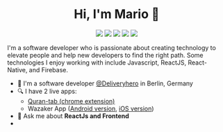 
<h1 align="center">Hi, I'm Mario 👋</h1>
<p align="center">
    <a href="https://yourcvlink.com>"><img src="https://img.shields.io/badge/Resume-%2312100E?style=flat&logo=id-card&logoColor=white"/></a>
   <a href="https://yourcvlink.com>"><img src="https://img.shields.io/badge/Resume-%2312100E?style=flat&logo=id-card&logoColor=white"/></a>
    <a href="https://www.linkedin.com/in/mario-fathy-angulardev/"><img src="https://img.shields.io/badge/linkedin-%230177B5?style=flat&logo=linkedin&logoColor=white"/></a>
    <a href="https://www.youtube.com/c/mohamedabusrea"><img src="https://img.shields.io/badge/youtube-%23FF0000?style=flat&logo=youtube&logoColor=white"/></a>
    <a href="https://www.instagram.com/mohamed_abusrea"><img src="https://img.shields.io/badge/instagram-%23E4415F?style=flat&logo=instagram&logoColor=white"/></a>
  </p>
  
<a href="https://www.classtools.net/random-name-picker/33_AXjg2k" align="right" width="25%"></a>
I'm a software developer who is passionate about creating technology to elevate people and help new developers to find the right path. Some technologies I enjoy working with include Javascript, ReactJS, React-Native, and Firebase.

- 🔭 I'm a software developer [@Deliveryhero](https://www.deliveryhero.com/) in Berlin, Germany
- 🔍 I have 2 live apps: 
  - [Quran-tab (chrome extension)](https://chrome.google.com/webstore/detail/quran-tab/afaihcdgkjebgabomemccdneglknjkdd)
  - Wazaker App ([Android version](https://play.google.com/store/apps/details?id=com.wazakerdailyaya&gl=DE), [iOS version](https://apps.apple.com/app/apple-store/id1453500014))
- 💬 Ask me about **ReactJs and Frontend**
- 
